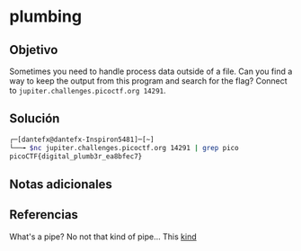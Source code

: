 #  plumbing

## Objetivo
Sometimes you need to handle process data outside of a file. Can you find a way to keep the output from this program and search for the flag? Connect to `jupiter.challenges.picoctf.org 14291`.
## Solución
```bash
┌─[dantefx@dantefx-Inspiron5481]─[~]
└──╼ $nc jupiter.challenges.picoctf.org 14291 | grep pico
picoCTF{digital_plumb3r_ea8bfec7}

```


## Notas adicionales
## Referencias
What's a pipe? No not that kind of pipe... This [kind](http://www.linfo.org/pipes.html)